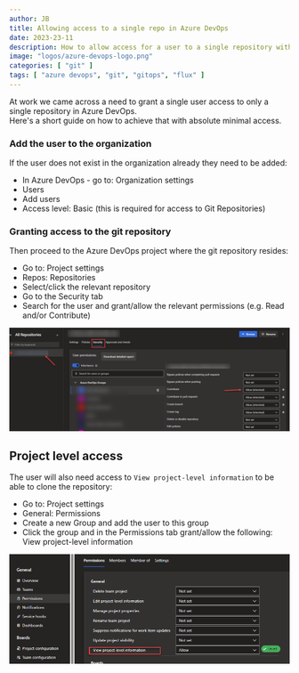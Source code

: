```yaml
---
author: JB
title: Allowing access to a single repo in Azure DevOps
date: 2023-23-11
description: How to allow access for a user to a single repository within an Azure DevOps project
image: "logos/azure-devops-logo.png"
categories: [ "git" ]
tags: [ "azure devops", "git", "gitops", "flux" ]
---
```


At work we came across a need to grant a single user access to only a single repository in Azure DevOps. \
Here's a short guide on how to achieve that with absolute minimal access.

### Add the user to the organization

If the user does not exist in the organization already they need to be added:

- In Azure DevOps - go to: Organization settings
- Users
- Add users
- Access level: Basic (this is required for access to Git Repositories)

### Granting access to the git repository

Then proceed to the Azure DevOps project where the git repository resides:

- Go to: Project settings
- Repos: Repositories
- Select/click the relevant repository
- Go to the Security tab
- Search for the user and grant/allow the relevant permissions (e.g. Read and/or Contribute)

![Repository access](repository-access.png)

## Project level access

The user will also need access to `View project-level information` to be able to clone the repository:

- Go to: Project settings
- General: Permissions
- Create a new Group and add the user to this group
- Click the group and in the Permissions tab grant/allow the following: View project-level information

![Repository access](project-level-access.png)